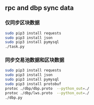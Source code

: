 ## rpc and dbp sync data

### 仅同步区块数据
```bash
sudo pip3 install requests
sudo pip3 install json
sudo pip3 install pymysql
./task.py
```

### 同步交易池数据和区块数据
```bash
sudo pip3 install requests
sudo pip3 install json
sudo pip3 install pymysql
sudo pip3 install protobuf
protoc ./dbp/dbp.proto  --python_out=./
protoc ./dbp/lws.proto  --python_out=./
./dbp.py
```
